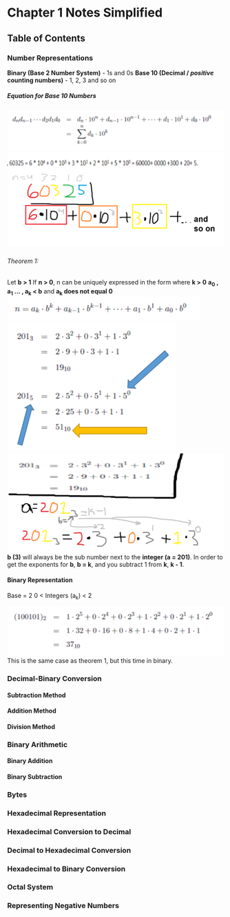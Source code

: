 # Chapter 1 Notes Simplified
## Table of Contents

### Number Representations
**Binary (Base 2 Number System)** - 1s and 0s 
**Base 10 (Decimal / *positive* counting numbers)** - 1, 2, 3 and so on

##### Equation for Base 10 Numbers
![](Photos/Base%2010%20Equation.png)
![](Photos/Example%20simplified.png)

###### Theorem 1: 
Let **b > 1**
If **n > 0**, n can be uniquely expressed in the form where  **k > 0**
**a<sub>0</sub> , a<sub>1</sub> ... , a<sub>k</sub> < b** and **a<sub>k</sub> does not equal 0**
![](Photos/Theorem%201.png)
![](Photos/Theorem%201%20Example.png)
![](Photos/Theorem%201%20Example%20Colorized.png)
**b (3)** will always be the sub number next to the **integer (a = 201)**.
In order to get the exponents for **b**, **b = k**, and you subtract 1 from **k**, **k - 1**.
#### Binary Representation
Base = 2
0 < Integers (a<sub>k</sub>) < 2

![](Photos/Binary%20Representation%20Example.png)
This is the same case as theorem 1, but this time in binary.
### Decimal-Binary Conversion
#### Subtraction Method

#### Addition Method

#### Division Method

### Binary Arithmetic

#### Binary Addition

#### Binary Subtraction

### Bytes

### Hexadecimal Representation

### Hexadecimal Conversion to Decimal

### Decimal to Hexadecimal Conversion

### Hexadecimal to Binary Conversion

### Octal System

### Representing Negative Numbers